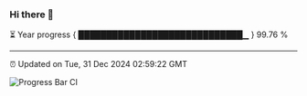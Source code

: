 ### Hi there 👋

⏳ Year progress { █████████████████████████████▁ } 99.76 %

---

⏰ Updated on Tue, 31 Dec 2024 02:59:22 GMT

![Progress Bar CI](https://github.com/IshwaranRudhara/GIT-ACTION/workflows/Progress%20Bar%20CI/badge.svg)

